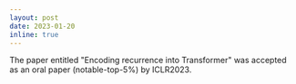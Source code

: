 ```yaml
---
layout: post
date: 2023-01-20
inline: true
---
```


The paper entitled "Encoding recurrence into Transformer" was accepted as an oral paper (notable-top-5%)  by ICLR2023.